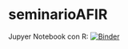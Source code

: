 # seminarioAFIR

Jupyer Notebook con R: [![Binder](http://mybinder.org/badge_logo.svg)](https://mybinder.org/v2/gh/lastree/seminarioAFIR/master)
